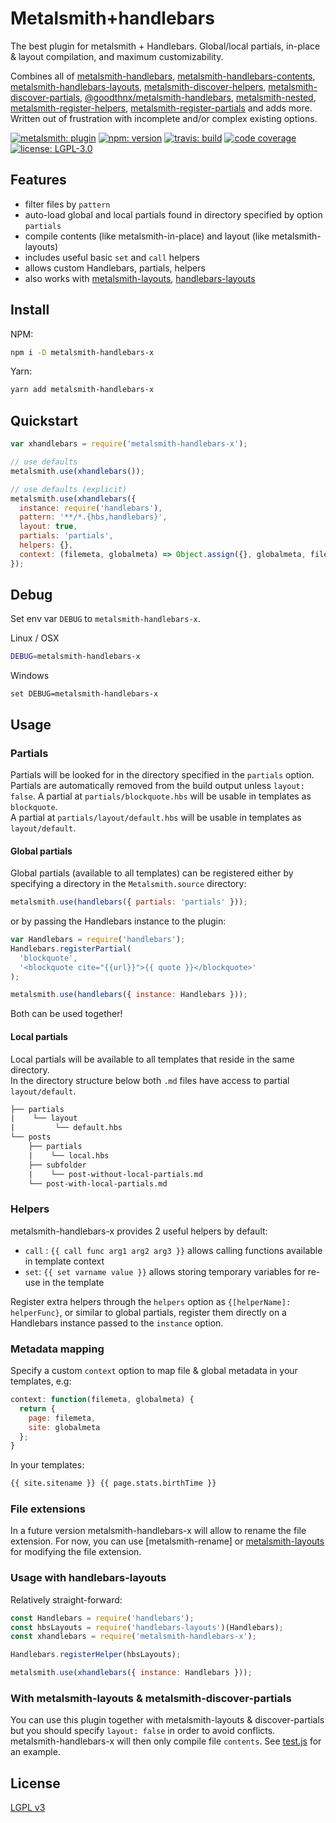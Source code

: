 # Metalsmith+handlebars

The best plugin for metalsmith + Handlebars. Global/local partials, in-place & layout compilation, and maximum customizability.

Combines all of [metalsmith-handlebars], [metalsmith-handlebars-contents], [metalsmith-handlebars-layouts], [metalsmith-discover-helpers], [metalsmith-discover-partials], [@goodthnx/metalsmith-handlebars], [metalsmith-nested], [metalsmith-register-helpers], [metalsmith-register-partials] and adds more. Written out of frustration with incomplete and/or complex existing options.

[![metalsmith: plugin][metalsmith-badge]][metalsmith-url]
[![npm: version][npm-badge]][npm-url]
[![travis: build][ci-badge]][ci-url]
[![code coverage][codecov-badge]][codecov-url]
[![license: LGPL-3.0][license-badge]][license-url]

## Features

- filter files by `pattern`
- auto-load global and local partials found in directory specified by option `partials`
- compile contents (like metalsmith-in-place) and layout (like metalsmith-layouts)
- includes useful basic `set` and `call` helpers
- allows custom Handlebars, partials, helpers
- also works with [metalsmith-layouts], [handlebars-layouts]

## Install

NPM:

```bash
npm i -D metalsmith-handlebars-x
```

Yarn:

```bash
yarn add metalsmith-handlebars-x
```

## Quickstart

```js
var xhandlebars = require('metalsmith-handlebars-x');

// use defaults
metalsmith.use(xhandlebars());

// use defaults (explicit)
metalsmith.use(xhandlebars({
  instance: require('handlebars'),
  pattern: '**/*.{hbs,handlebars}',
  layout: true,
  partials: 'partials',
  helpers: {},
  context: (filemeta, globalmeta) => Object.assign({}, globalmeta, filemeta)
});
```

## Debug

Set env var `DEBUG` to `metalsmith-handlebars-x`.

Linux / OSX

```bash
DEBUG=metalsmith-handlebars-x
```

Windows

```batch
set DEBUG=metalsmith-handlebars-x
```

## Usage

### Partials

Partials will be looked for in the directory specified in the `partials` option.
Partials are automatically removed from the build output unless `layout: false`.
A partial at `partials/blockquote.hbs` will be usable in templates as `blockquote`.  
A partial at `partials/layout/default.hbs` will be usable in templates as `layout/default`.

#### Global partials

Global partials (available to all templates) can be registered either by specifying a directory in the `Metalsmith.source` directory:

```js
metalsmith.use(handlebars({ partials: 'partials' }));
```

or by passing the Handlebars instance to the plugin:

```js
var Handlebars = require('handlebars');
Handlebars.registerPartial(
  'blockquote',
  '<blockquote cite="{{url}}">{{ quote }}</blockquote>'
);

metalsmith.use(handlebars({ instance: Handlebars }));
```

Both can be used together!

#### Local partials

Local partials will be available to all templates that reside in the same directory.  
In the directory structure below both `.md` files have access to partial `layout/default`.

```txt
├── partials
|    └── layout
|         └── default.hbs
└── posts
    ├── partials
    |    └── local.hbs
    ├── subfolder
    |    └── post-without-local-partials.md
    └── post-with-local-partials.md
```

### Helpers

metalsmith-handlebars-x provides 2 useful helpers by default:

- `call` : `{{ call func arg1 arg2 arg3 }}` allows calling functions available in template context
- `set`: `{{ set varname value }}` allows storing temporary variables for re-use in the template

Register extra helpers through the `helpers` option as `{[helperName]: helperFunc}`, or similar to global partials,
register them directly on a Handlebars instance passed to the `instance` option.

### Metadata mapping

Specify a custom `context` option to map file & global metadata in your templates, e.g:

```js
context: function(filemeta, globalmeta) {
  return {
    page: filemeta,
    site: globalmeta
  };
}
```

In your templates:

```html
{{ site.sitename }} {{ page.stats.birthTime }}
```

### File extensions

In a future version metalsmith-handlebars-x will allow to rename the file extension.
For now, you can use [metalsmith-rename] or [metalsmith-layouts] for modifying the file extension.

### Usage with handlebars-layouts

Relatively straight-forward:

```js
const Handlebars = require('handlebars');
const hbsLayouts = require('handlebars-layouts')(Handlebars);
const xhandlebars = require('metalsmith-handlebars-x');

Handlebars.registerHelper(hbsLayouts);

metalsmith.use(xhandlebars({ instance: Handlebars }));
```

### With metalsmith-layouts & metalsmith-discover-partials

You can use this plugin together with metalsmith-layouts & discover-partials but you should specify `layout: false` in order to avoid conflicts.  
metalsmith-handlebars-x will then only compile file `contents`. See [test.js](./tests/test.js#L174) for an example.

## License

[LGPL v3](./LICENSE)

[npm-badge]: https://img.shields.io/npm/v/metalsmith-handlebars-x
[npm-url]: https://www.npmjs.com/package/metalsmith-handlebars-x
[ci-badge]: https://img.shields.io/travis/webketje/metalsmith-handlebars-x
[ci-url]: https://travis-ci.org/webketje/metalsmith-handlebars-x
[license-badge]: https://img.shields.io/github/license/webketje/metalsmith-handlebars-x
[license-url]: https://choosealicense.com/licenses/lgpl-3.0/
[codecov-badge]: https://img.shields.io/coveralls/github/webketje/metalsmith-handlebars-x
[codecov-url]: https://coveralls.io/github/webketje/metalsmith-handlebars-x
[metalsmith-badge]: https://img.shields.io/badge/metalsmith-plugin-green.svg?longCache=true
[metalsmith-url]: https://metalsmith.io/
[metalsmith-handlebars]: https://www.npmjs.com/package/metalsmith-handlebars
[metalsmith-layouts]: https://www.npmjs.com/package/metalsmith-layouts
[handlebars-layouts]: https://www.npmjs.com/package/handlebars-layouts
[handlebars-rename]: https://www.npmjs.com/package/metalsmith-rename
[metalsmith-handlebars-contents]: https://www.npmjs.com/package/metalsmith-handlebars-contents
[metalsmith-handlebars-layouts]: https://www.npmjs.com/package/metalsmith-handlebars-layouts
[metalsmith-discover-helpers]: https://www.npmjs.com/package/metalsmith-discover-helpers
[metalsmith-discover-partials]: https://www.npmjs.com/package/metalsmith-discover-partials
[@goodthnx/metalsmith-handlebars]: https://www.npmjs.com/package/@goodthnx/metalsmith-handlebars
[metalsmith-nested]: https://www.npmjs.com/package/metalsmith-nested
[metalsmith-register-helpers]: https://www.npmjs.com/package/metalsmith-register-helpers
[metalsmith-register-partials]: https://www.npmjs.com/package/metalsmith-register-partials
